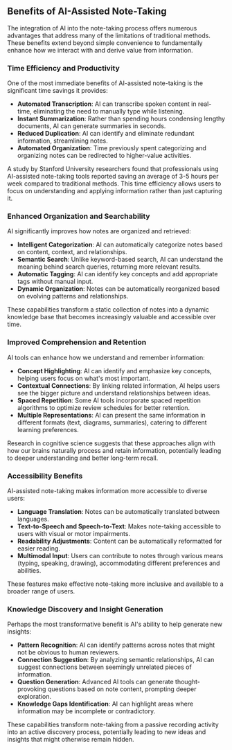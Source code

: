 ## Benefits of AI-Assisted Note-Taking

The integration of AI into the note-taking process offers numerous advantages that address many of the limitations of traditional methods. These benefits extend beyond simple convenience to fundamentally enhance how we interact with and derive value from information.

### Time Efficiency and Productivity

One of the most immediate benefits of AI-assisted note-taking is the significant time savings it provides:

- **Automated Transcription**: AI can transcribe spoken content in real-time, eliminating the need to manually type while listening.
- **Instant Summarization**: Rather than spending hours condensing lengthy documents, AI can generate summaries in seconds.
- **Reduced Duplication**: AI can identify and eliminate redundant information, streamlining notes.
- **Automated Organization**: Time previously spent categorizing and organizing notes can be redirected to higher-value activities.

A study by Stanford University researchers found that professionals using AI-assisted note-taking tools reported saving an average of 3-5 hours per week compared to traditional methods. This time efficiency allows users to focus on understanding and applying information rather than just capturing it.

### Enhanced Organization and Searchability

AI significantly improves how notes are organized and retrieved:

- **Intelligent Categorization**: AI can automatically categorize notes based on content, context, and relationships.
- **Semantic Search**: Unlike keyword-based search, AI can understand the meaning behind search queries, returning more relevant results.
- **Automatic Tagging**: AI can identify key concepts and add appropriate tags without manual input.
- **Dynamic Organization**: Notes can be automatically reorganized based on evolving patterns and relationships.

These capabilities transform a static collection of notes into a dynamic knowledge base that becomes increasingly valuable and accessible over time.

### Improved Comprehension and Retention

AI tools can enhance how we understand and remember information:

- **Concept Highlighting**: AI can identify and emphasize key concepts, helping users focus on what's most important.
- **Contextual Connections**: By linking related information, AI helps users see the bigger picture and understand relationships between ideas.
- **Spaced Repetition**: Some AI tools incorporate spaced repetition algorithms to optimize review schedules for better retention.
- **Multiple Representations**: AI can present the same information in different formats (text, diagrams, summaries), catering to different learning preferences.

Research in cognitive science suggests that these approaches align with how our brains naturally process and retain information, potentially leading to deeper understanding and better long-term recall.

### Accessibility Benefits

AI-assisted note-taking makes information more accessible to diverse users:

- **Language Translation**: Notes can be automatically translated between languages.
- **Text-to-Speech and Speech-to-Text**: Makes note-taking accessible to users with visual or motor impairments.
- **Readability Adjustments**: Content can be automatically reformatted for easier reading.
- **Multimodal Input**: Users can contribute to notes through various means (typing, speaking, drawing), accommodating different preferences and abilities.

These features make effective note-taking more inclusive and available to a broader range of users.

### Knowledge Discovery and Insight Generation

Perhaps the most transformative benefit is AI's ability to help generate new insights:

- **Pattern Recognition**: AI can identify patterns across notes that might not be obvious to human reviewers.
- **Connection Suggestion**: By analyzing semantic relationships, AI can suggest connections between seemingly unrelated pieces of information.
- **Question Generation**: Advanced AI tools can generate thought-provoking questions based on note content, prompting deeper exploration.
- **Knowledge Gaps Identification**: AI can highlight areas where information may be incomplete or contradictory.

These capabilities transform note-taking from a passive recording activity into an active discovery process, potentially leading to new ideas and insights that might otherwise remain hidden.